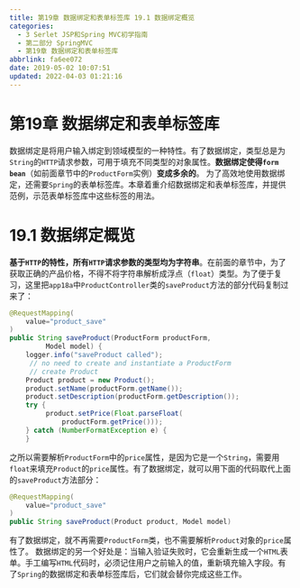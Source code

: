```yaml
---
title: 第19章 数据绑定和表单标签库 19.1 数据绑定概览
categories: 
  - 3 Serlet JSP和Spring MVC初学指南
  - 第二部分 SpringMVC
  - 第19章 数据绑定和表单标签库
abbrlink: fa6ee072
date: 2019-05-02 10:07:51
updated: 2022-04-03 01:21:16
---
```

# 第19章 数据绑定和表单标签库 #
数据绑定是将用户输入绑定到领域模型的一种特性。有了数据绑定，类型总是为`String`的`HTTP`请求参数，可用于填充不同类型的对象属性。**数据绑定使得`form bean`**（如前面章节中的`ProductForm`实例）**变成多余的**。
为了高效地使用数据绑定，还需要`Spring`的表单标签库。本章着重介绍数据绑定和表单标签库，并提供范例，示范表单标签库中这些标签的用法。
# 19.1 数据绑定概览 #
**基于`HTTP`的特性，所有`HTTP`请求参数的类型均为字符串**。在前面的章节中，为了获取正确的产品价格，不得不将字符串解析成浮点（`float`）类型。为了便于复习，这里把`app18a`中`ProductController`类的`saveProduct`方法的部分代码复制过来了：
```java
@RequestMapping(
    value="product_save"
)
public String saveProduct(ProductForm productForm,
         Model model) {
    logger.info("saveProduct called");
     // no need to create and instantiate a ProductForm
     // create Product
    Product product = new Product();
    product.setName(productForm.getName());
    product.setDescription(productForm.getDescription());
    try {
         product.setPrice(Float.parseFloat(
             productForm.getPrice()));
    } catch (NumberFormatException e) {
    }
```
之所以需要解析`ProductForm`中的`price`属性，是因为它是一个`String`，需要用`float`来填充`Product`的`price`属性。有了数据绑定，就可以用下面的代码取代上面的`saveProduct`方法部分：
```java
@RequestMapping(
    value="product_save"
)
public String saveProduct(Product product, Model model)
```
有了数据绑定，就不再需要`ProductForm`类，也不需要解析`Product`对象的`price`属性了。
数据绑定的另一个好处是：当输入验证失败时，它会重新生成一个`HTML`表单。手工编写`HTML`代码时，必须记住用户之前输入的值，重新填充输入字段。有了`Spring`的数据绑定和表单标签库后，它们就会替你完成这些工作。

